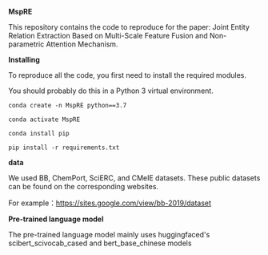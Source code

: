 **MspRE**

This repository contains the code to reproduce for the paper: Joint Entity Relation Extraction Based on Multi-Scale Feature Fusion and Non-parametric Attention Mechanism.

**Installing**

To reproduce all the code, you first need to install the required modules.

You should probably do this in a Python 3 virtual environment.

`conda create -n MspRE python==3.7`

`conda activate MspRE`

`conda install pip`

`pip install -r requirements.txt`

**data**

We used BB, ChemPort, SciERC, and CMeIE datasets. These public datasets can be found on the corresponding websites.

For example：https://sites.google.com/view/bb-2019/dataset

**Pre-trained language model**

The pre-trained language model mainly uses huggingfaced's scibert_scivocab_cased and bert_base_chinese models
